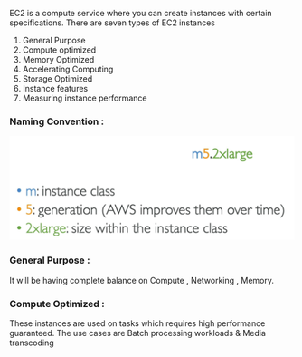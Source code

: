 EC2 is a compute service where you can create instances with certain specifications.
There are seven types of EC2 instances 
1. General Purpose
2. Compute optimized
3. Memory Optimized
4. Accelerating Computing
5. Storage Optimized
6. Instance features
7. Measuring instance performance

### Naming Convention :

![naming](https://github.com/arjun1131/AWS-SAA-C-03-Notes/blob/main/AWS%20Images/EC2%20naming.png)

### General Purpose :
It will be having complete balance on Compute , Networking , Memory.

### Compute Optimized :
These instances are used on tasks which requires high performance guaranteed. 
The use cases are Batch processing workloads & Media transcoding

### 


